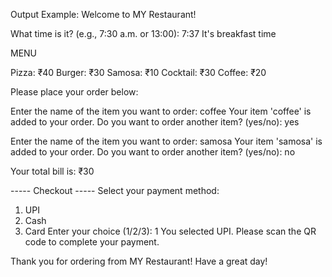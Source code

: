 Output Example:
Welcome to MY Restaurant!

What time is it? (e.g., 7:30 a.m. or 13:00): 7:37 
It's breakfast time 

MENU

Pizza: ₹40
Burger: ₹30
Samosa: ₹10
Cocktail: ₹30
Coffee: ₹20

Please place your order below:

Enter the name of the item you want to order: coffee
Your item 'coffee' is added to your order.
Do you want to order another item? (yes/no): yes

Enter the name of the item you want to order: samosa
Your item 'samosa' is added to your order.
Do you want to order another item? (yes/no): no

Your total bill is: ₹30

----- Checkout -----
Select your payment method:
1. UPI
2. Cash
3. Card
Enter your choice (1/2/3): 1
You selected UPI. Please scan the QR code to complete your payment.

Thank you for ordering from MY Restaurant! Have a great day!
